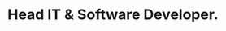 ---
title: Head IT & Software Developer.
description: Led all technology initiatives, focusing on internal operations and customer-facing platforms.
thumbnailUrl: /images/posts/how-i-integrate-ai-into-my-daily-workflow/thumbnail.png
publishedOn: 2025-03-30
technologies:
  - ReactJS
  - React Native
  - NodeJS
  - ExpressJS
  - PostgreSQL
---